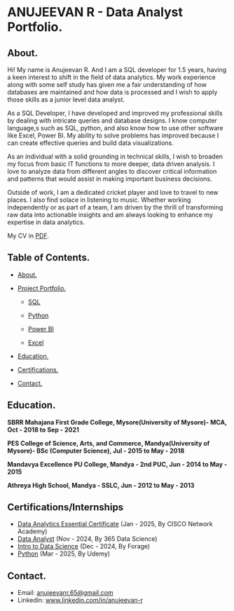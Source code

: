 # ANUJEEVAN R - Data Analyst Portfolio.

## About.

Hi! My name is Anujeevan R. And I am a SQL developer for 1.5 years, having a keen interest to shift in the field of data analytics. My work experience along with some self study has given me a fair understanding of how databases are maintained and how data is processed and I wish to apply those skills as a junior level data analyst.

As a SQL Developer, I have developed and improved my professional skills by dealing with intricate queries and database designs. I know computer language,s such as SQL, python, and also know how to use other software like Excel, Power BI. My ability to solve problems has improved because I can create effective queries and build data visualizations.

As an individual with a solid grounding in technical skills, I wish to broaden my focus from basic IT functions to more deeper, data driven analysis. I love to analyze data from different angles to discover critical information and patterns that would assist in making important business decisions.

Outside of work, I am a dedicated cricket player and love to travel to new places. I also find solace in listening to music. Whether working independently or as part of a team, I am driven by the thrill of transforming raw data into actionable insights and am always looking to enhance my expertise in data analytics.

My CV in [PDF](https://github.com/anujeevan-raju/Data-Analysis-Portfolio/blob/main/Anujeevan_R_CV.pdf).

## Table of Contents.
- [About.](https://github.com/anujeevan-raju/Data-Analysis-Portfolio/blob/main/README.md#about)
 
- [Project Portfolio.](https://github.com/anujeevan-raju/Projects)
  
  * [SQL](https://github.com/anujeevan-raju/Projects/blob/main/SQL_Projects/SQL_Projects_Description.md)
  	 
  * [Python](https://github.com/anujeevan-raju/Projects/blob/main/Python_Projects/Python_Projects_Description.md)
  
  * [Power BI](https://github.com/anujeevan-raju/Projects/blob/main/Power%20BI_Projects/Power%20BI_Projects_Description.md)
    
  * [Excel](https://github.com/anujeevan-raju/Projects/blob/main/Excel_Projects/Excel_Projects_Description.md)
 
- [Education.](https://github.com/anujeevan-raju/Data-Analysis-Portfolio/blob/main/README.md#education)
  
- [Certifications.](https://github.com/anujeevan-raju/Data-Analysis-Portfolio/blob/main/README.md#certificationsinternships)
  
- [Contact.](https://github.com/anujeevan-raju/Data-Analysis-Portfolio/blob/main/README.md#contact)
   
## Education.
**SBRR Mahajana First Grade College, Mysore(University of Mysore)- MCA, Oct - 2018 to Sep - 2021**
 
**PES College of Science, Arts, and Commerce, Mandya(University of Mysore)- BSc (Computer Science), Jul - 2015 to May - 2018**

**Mandavya Excellence PU College, Mandya - 2nd PUC, Jun - 2014 to May - 2015**

**Athreya High School, Mandya - SSLC, Jun - 2012 to May - 2013**

## Certifications/Internships
- [Data Analytics Essential Certificate](https://github.com/anujeevan-raju/Certifications/blob/main/Data%20Analytics%20Certificate%20by%20CISCO.pdf) (Jan - 2025, By CISCO Network Academy)
- [Data Analyst](https://learn.365datascience.com/c/34a7a393ba/) (Nov - 2024, By 365 Data Science)
- [Intro to Data Science](https://github.com/anujeevan-raju/Certifications/blob/main/Intro%20to%20Data%20Science.pdf) (Dec - 2024, By Forage)
- [Python](https://github.com/anujeevan-raju/Certifications/blob/main/Python.pdf) (Mar - 2025, By Udemy)

## Contact.

- Email: anujeevanr.65@gmail.com
- Linkedin: www.linkedin.com/in/anujeevan-r


 


